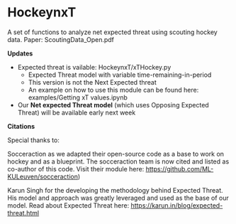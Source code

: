 # HockeynxT
A set of functions to analyze net expected threat using scouting hockey data. Paper: ScoutingData_Open.pdf

**Updates**
- Expected threat is vailable: HockeynxT/xTHockey.py
    - Expected Threat model with variable time-remaining-in-period
    - This version is not the Next Expected threat
    - An example on how to use this module can be found here: examples/Getting xT values.ipynb
- Our **Net expected Threat model** (which uses Opposing Expected Threat) will be available early next week

**Citations**

Special thanks to:

Socceraction as we adapted their open-source code as a base to work on hockey and as a blueprint. The socceraction team is now cited and listed as co-author of this code. Visit their module here:  https://github.com/ML-KULeuven/socceraction)

Karun Singh for the developing the methodology behind Expected Threat. His model and approach was greatly leveraged and used as the base of our model.
Read about Expected Threat here: https://karun.in/blog/expected-threat.html
